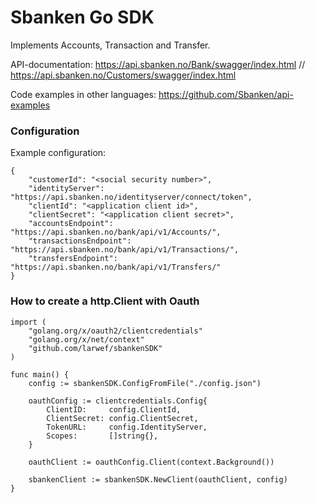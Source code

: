 # Sbanken Go SDK
Implements Accounts, Transaction and Transfer.

API-documentation:
https://api.sbanken.no/Bank/swagger/index.html
// https://api.sbanken.no/Customers/swagger/index.html

Code examples in other languages: https://github.com/Sbanken/api-examples

### Configuration
Example configuration:
```
{
    "customerId": "<social security number>",
    "identityServer": "https://api.sbanken.no/identityserver/connect/token",
    "clientId": "<application client id>",
    "clientSecret": "<application client secret>",
    "accountsEndpoint": "https://api.sbanken.no/bank/api/v1/Accounts/",
    "transactionsEndpoint": "https://api.sbanken.no/bank/api/v1/Transactions/",
    "transfersEndpoint": "https://api.sbanken.no/bank/api/v1/Transfers/"
}
```

### How to create a http.Client with Oauth
```
import (
    "golang.org/x/oauth2/clientcredentials"
    "golang.org/x/net/context"
    "github.com/larwef/sbankenSDK"
)

func main() {
    config := sbankenSDK.ConfigFromFile("./config.json")
    
    oauthConfig := clientcredentials.Config{
        ClientID:     config.ClientId,
        ClientSecret: config.ClientSecret,
        TokenURL:     config.IdentityServer,
        Scopes:       []string{},
    }
    
    oauthClient := oauthConfig.Client(context.Background())
    
    sbankenClient := sbankenSDK.NewClient(oauthClient, config)
}
```